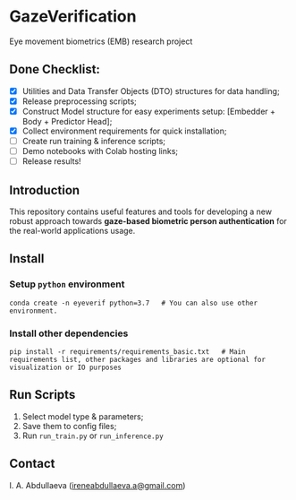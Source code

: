 # GazeVerification
Eye movement biometrics (EMB) research project

## Done Checklist:

- [x] Utilities and Data Transfer Objects (DTO) structures for data handling;
- [x] Release preprocessing scripts;
- [x] Construct Model structure for easy experiments setup: [Embedder + Body + Predictor Head];
- [x] Collect environment requirements for quick installation;
- [ ] Create run training & inference scripts;
- [ ] Demo notebooks with Colab hosting links;
- [ ] Release results!

## Introduction 
This repository contains useful features and tools for developing a new robust approach towards **gaze-based biometric person authentication** for the real-world applications usage.



## Install
### Setup `python` environment
```
conda create -n eyeverif python=3.7   # You can also use other environment.
```
### Install other dependencies
```
pip install -r requirements/requirements_basic.txt   # Main requirements list, other packages and libraries are optional for visualization or IO purposes
```

## Run Scripts

1) Select model type & parameters;
2) Save them to config files;
3) Run `run_train.py` or `run_inference.py`

## Contact

I. A. Abdullaeva (ireneabdullaeva.a@gmail.com)
